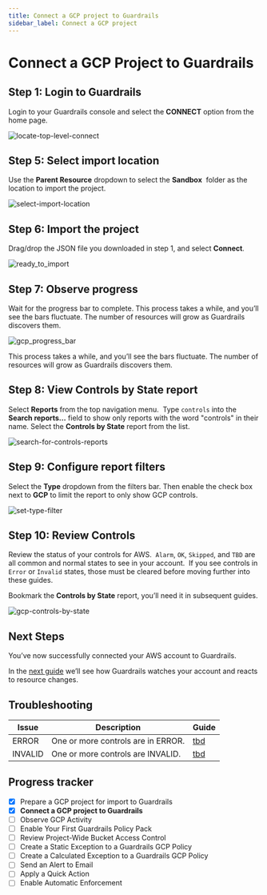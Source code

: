 ```yaml
---
title: Connect a GCP project to Guardrails
sidebar_label: Connect a GCP project
---
```



# Connect a GCP Project to Guardrails

## Step 1: Login to Guardrails

  
Login to your Guardrails console and select the **CONNECT** option from the home page.  
<p><img alt="locate-top-level-connect" src="/images/docs/guardrails/getting-started/getting-started-gcp/connect-project/locate-top-level-connect.png"/></p>

## Step 5: Select import location

Use the **Parent Resource** dropdown to select the **Sandbox**  folder as the location to import the project. 
<p><img alt="select-import-location" src="/images/docs/guardrails/getting-started/getting-started-gcp/connect-project/select-import-location.png"/></p>

## Step 6: Import the project

Drag/drop the JSON file you downloaded in step 1, and select **Connect**.
<p><img alt="ready_to_import" src="/images/docs/guardrails/getting-started/getting-started-gcp/connect-project/ready-to-import.png"/></p>  
  


## Step 7: Observe progress

  
Wait for the progress bar to complete. This process takes a while, and you’ll see the bars fluctuate. The number of resources will grow as Guardrails discovers them.
<p><img alt="gcp_progress_bar" src="/images/docs/guardrails/getting-started/getting-started-gcp/connect-project/gcp-progress-bar.png"/></p>  
  
This process takes a while, and you’ll see the bars fluctuate. The number of resources will grow as Guardrails discovers them.

## Step 8: View Controls by State report

Select **Reports** from the top navigation menu.  Type `controls` into the **Search reports…** field to show only reports with the word "controls" in their name. Select the **Controls by State** report from the list.  
<p><img alt="search-for-controls-reports" src="/images/docs/guardrails/getting-started/getting-started-gcp/connect-project/search-for-controls-reports.png"/></p>

## Step 9: Configure report filters

Select the **Type** dropdown from the filters bar. Then enable the check box next to **GCP** to limit the report to only show GCP controls.  
<p><img alt="set-type-filter" src="/images/docs/guardrails/getting-started/getting-started-gcp/connect-project/set-type-filter.png"/></p>

## Step 10: Review Controls

Review the status of your controls for AWS.  `Alarm`, `OK`, `Skipped`, and `TBD` are all common and normal states to see in your account.  If you see controls in `Error` or `Invalid` states, those must be cleared before moving further into these guides.  

  
Bookmark the **Controls by State** report, you’ll need it in subsequent guides.
<p><img alt="gcp-controls-by-state" src="/images/docs/guardrails/getting-started/getting-started-gcp/connect-project/gcp-controls-by-state.png"/></p>

## Next Steps

  
You’ve now successfully connected your AWS account to Guardrails.

In the [next guide](/guardrails/docs/getting-started/getting-started-gcp/observe-gcp-activity) we’ll see how Guardrails watches your account and reacts to resource changes.  
  


## Troubleshooting

| Issue | Description | Guide |
|--|--|--|
| ERROR | One or more controls are in ERROR. | [tbd]() |
| INVALID | One or more controls are INVALID. | [tbd]() |


## Progress tracker

- [x] Prepare a GCP project for import to Guardrails
- [x] **Connect a GCP project to Guardrails**
- [ ] Observe GCP Activity
- [ ] Enable Your First Guardrails Policy Pack
- [ ] Review Project-Wide Bucket Access Control
- [ ] Create a Static Exception to a Guardrails GCP Policy
- [ ] Create a Calculated Exception to a Guardrails GCP Policy
- [ ] Send an Alert to Email
- [ ] Apply a Quick Action
- [ ] Enable Automatic Enforcement
